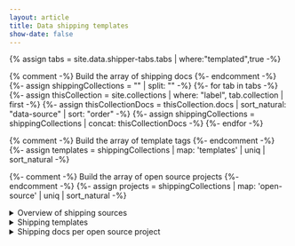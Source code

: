 ```yaml
---
layout: article
title: Data shipping templates
show-date: false
---
```


{% assign tabs = site.data.shipper-tabs.tabs | where:"templated",true -%}

{% comment -%} Build the array of shipping docs {%- endcomment -%}
{%- assign shippingCollections = "" | split: "" -%}
{%- for tab in tabs -%}
  {%- assign thisCollection = site.collections |  where: "label", tab.collection | first -%}
  {%- assign thisCollectionDocs = thisCollection.docs | sort_natural: "data-source" | sort: "order" -%}
  {%- assign shippingCollections = shippingCollections | concat: thisCollectionDocs -%}
{%- endfor -%}

{% comment -%} Build the array of template tags {%- endcomment -%}
{%- assign templates = shippingCollections | map: 'templates' | uniq | sort_natural -%}

{%- comment -%} Build the array of open source projects {%- endcomment -%}
{%- assign projects = shippingCollections | map: 'open-source' | uniq | sort_natural -%}

<details>

<summary>
Overview of shipping sources
</summary>

{% comment -%} Generate the table of all shipping sources {%- endcomment -%}
| Source | Data | Templates | Open source projects |
|---|---|---|
{%- for doc in shippingCollections %}
| [{{ doc.data-source }}]({{doc.url | prepend: site.baseurl }}) | {{ doc.collection | split: "-" | first -}}
  | {{ doc.templates | inspect -}}
  | {%- for project in doc.open-source -%}
      [ {{- project.title -}} ]( {{- project.github-repo -}} )
      {%- unless forloop.last -%} , <br> {%- endunless -%}
    {%- endfor -%}
  |
{%- endfor %}

</details>

<details>

<summary>
Shipping templates
</summary>

This covers only data sources
(**not** shippers or community shippers).

These are the tags used in the shipping docs.
When we say "template",
we mean these docs should follow roughly the same flow.

{% for template in templates -%}
`{{template}}`
{%- unless forloop.last -%} , {% endunless -%}
{% endfor %}

{% for template in templates %}
  {%- assign docsWithThisTemplate = shippingCollections | where_exp: "doc", "doc.templates contains template" -%}

  ### Template: {{template}}

  Used in:

  {%- for doc in docsWithThisTemplate %}
    [{{doc.data-source}}]({{doc.url |  prepend: site.baseurl}})
    {%- unless forloop.last -%} , {% endunless -%}
  {% endfor %}

  {% assign thisTemplateFramework = site.data.shipper-tabs.templates | where: 'slug', template | first %}
  {% if thisTemplateFramework.outline %}

{{thisTemplateFramework.outline | markdownify }}

  {% endif %}

{% endfor -%}

</details>

<details>

<summary>
Shipping docs per open source project
</summary>

{% comment -%} Generate the table of open source projects {%- endcomment -%}
| Project | Used in |
|---|---|---|
{%- for project in projects %}
| {{ project.title }} <br> [logzio/{{ project.github-repo -}}]({{site.github.org_url}}/{{project.github-repo}}) {{ "" -}}
| {%- capture docsWithThisProject -%}
    {%- assign docsWithOpenSource = shippingCollections | where_exp: "doc", "doc.open-source" -%}
    {%- for doc in docsWithOpenSource -%}
      {%- assign openSourceStringified = doc.open-source | join: "," -%}
      {%- if openSourceStringified contains project.github-repo -%}
        [{{doc.data-source}}]({{doc.url}})$$
      {%- endif -%}
    {%- endfor -%}
  {%- endcapture -%}
  {{docsWithThisProject | split: "$$" | join: "<br>"}} |
{%- endfor %}

</details>
